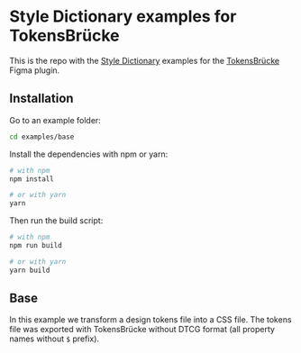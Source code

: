 # Style Dictionary examples for TokensBrücke

This is the repo with the [Style Dictionary](https://amzn.github.io/style-dictionary) examples for the [TokensBrücke](https://www.figma.com/community/plugin/1254538877056388290) Figma plugin.

## Installation

Go to an example folder:

```bash
cd examples/base
```

Install the dependencies with npm or yarn:

```bash
# with npm
npm install

# or with yarn
yarn
```

Then run the build script:

```bash
# with npm
npm run build

# or with yarn
yarn build
```

## Base

In this example we transform a design tokens file into a CSS file. The tokens file was exported with TokensBrücke without DTCG format (all property names without `$` prefix).
